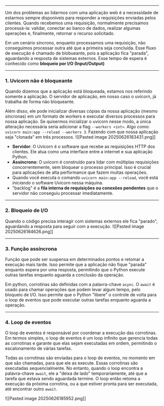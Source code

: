 
---

Um dos problemas ao lidarmos com uma aplicação web é a necessidade de estarmos sempre disponíveis para responder a requisições enviadas pelos clientes. Quando recebemos uma requisição, normalmente precisamos processá-la: validar, conectar ao banco de dados, realizar algumas operações e, finalmente, retornar o recurso solicitado.

Em um cenário síncrono, enquanto processamos uma requisição, não conseguimos processar outra até que a primeira seja concluída. Esse fluxo de execução é chamado de blobueante, pois a aplicação fica "parada", aguardando a resposta de sistemas externos. Esse tempo de espera é conhecido como **bloqueio por I/O (Input/Output)** 

---
###  **1. Uvicorn não é bloqueante**
Quando dizemos que a aplicação está bloqueada, estamos nos referindo somente a aplicação. O servidor de aplicação, em nosso caso o uvicorn, já trabalha de forma não bloqueante. 

Além disso, ele pode inicializar diversas cópias da nossa aplicação (mesmo síncronas) em um formato de workers e executar diversos processos para nossa aplicação. Se quisermos inicializar o uvicorn nesse modo, a única alteração necessária seria adicionar a flag `--workers <int>`. Algo como: `uvicorn main:app --reload --workers 3`. Fazendo com que nossa aplicação seja "clonada" em três processos.
![[Pasted image 20250626183431.png]]
- **Servidor**: O Uvicorn é o software que recebe as requisições HTTP dos clientes. Ele atua como uma interface entre a internet e sua aplicação Python.
- **Assíncrono:** O uvicorn é construído para lidar com múltiplas requisições concorrentemente, sem bloquear o processo principal. Isso é crucial para aplicações de alta performance que fazem muitas operações.
- Quando você executa o comando `uvicorn main:app --reload`, você está _iniciando_ o software Uvicorn nessa máquina.
- "backlog" é a **fila interna de requisições ou conexões pendentes** que o servidor não conseguiu processar imediatamente.

---
###  **2. Bloqueio de I/O**
Quando o código precisa interagir com sistemas externos ele fica "parado", aguardando a resposta para seguir com a execução. 
![[Pasted image 20250626184626.png]]

---
### **3. Função assíncrona**
Função que pode ser suspensa em determinados pontos e retomar a execução mais tarde. Isso permite que a aplicação não fique "parada" enquanto espera por uma resposta, permitindo que o Python execute outras tarefas enquanto aguarda a conclusão da operação.

Em python, corrotinas são definidas com a palavra-chave `async`. O `await` é usado para chamar operações que podem levar algum tempo, pelo bloqueio de I/O. Isso permite que o Python "libere" o controle de volta para o loop de eventos que pode executar outras tarefas enquanto aguarda a operação.


---
### **4. Loop de eventos**

O loop de eventos é responsável por coordenar a execução das corrotinas. Em termos simples, o loop de eventos é um loop infinito que gerencia todas as corrotinas e garante que elas sejam executadas em ordem, permitindo o escalonamento de várias tarefas.

Todas as corrotinas são enviadas para o loop de eventos, no momento em que são chamadas, para que ele as execute. Essas corrotinas são executadas sequencialmente. No entanto, quando o loop encontra a palavra-chave `await`, ele a "deixa de lado" temporariamente, até que a tarefa que estava sendo aguardada termine. O loop então retoma a execução da próxima corrotina, ou a que estiver pronta para ser executada, até encontrar outro `await`.

![[Pasted image 20250626185952.png]]







